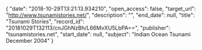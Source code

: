 {
  "date": "2018-10-29T13:21:13.934210", 
  "open_access": false, 
  "target_url": "http://www.tsunamistories.net/", 
  "description": "", 
  "end_date": null, 
  "title": "Tsunami Stories", 
  "record_id": "20181029T132113/cnJGhNzBh/L66MvXU5LbPA==", 
  "publisher": "tsunamistories.net", 
  "start_date": null, 
  "subject": "Indian Ocean Tsunami December 2004"
}

